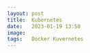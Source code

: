 ```yaml
---
layout: post
title:  Kubernetes
date:   2023-01-19 13:50
image:  
tags:   Docker Kuvernetes
---
```

